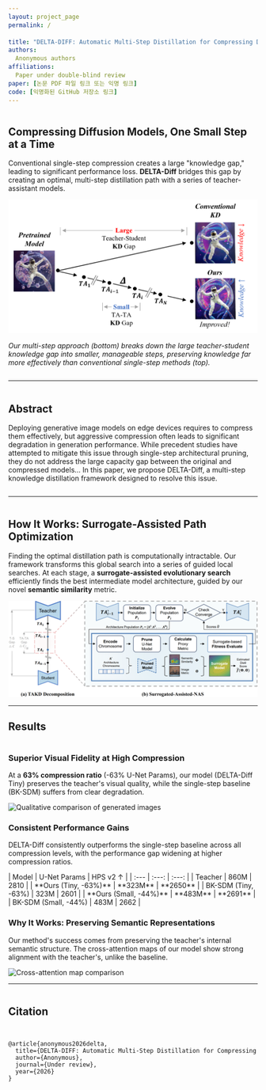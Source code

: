 ```yaml
---
layout: project_page
permalink: /

title: "DELTA-DIFF: Automatic Multi-Step Distillation for Compressing Diffusion Models"
authors:
  Anonymous authors
affiliations:
  Paper under double-blind review
paper: [논문 PDF 파일 링크 또는 익명 링크]
code: [익명화된 GitHub 저장소 링크]
---
```


<div class="columns is-centered has-text-centered">
    <div class="column is-four-fifths">
        <h2 class="title is-3">Compressing Diffusion Models, One Small Step at a Time</h2>
        <div class="content">
            <p>
                Conventional single-step compression creates a large "knowledge gap," leading to significant performance loss. <strong>DELTA-Diff</strong> bridges this gap by creating an optimal, multi-step distillation path with a series of teacher-assistant models.
            </p>
        </div>
        <img src="static/images/overview.png" alt="Overview of DELTA-Diff vs Conventional KD"/>
        <p class="is-size-7 has-text-grey">
            <em>Our multi-step approach (bottom) breaks down the large teacher-student knowledge gap into smaller, manageable steps, preserving knowledge far more effectively than conventional single-step methods (top).</em>
        </p>
    </div>
</div>

---

<div class="columns is-centered">
    <div class="column is-four-fifths">
        <h2 class="title is-4">Abstract</h2>
        <div class="content has-text-justified">
            <p>
                Deploying generative image models on edge devices requires to compress them effectively, but aggressive compression often leads to significant degradation in generation performance. While precedent studies have attempted to mitigate this issue through single-step architectural pruning, they do not address the large capacity gap between the original and compressed models... In this paper, we propose DELTA-Diff, a multi-step knowledge distillation framework designed to resolve this issue.
            </p>
        </div>
    </div>
</div>

---

<div class="columns is-centered">
    <div class="column is-four-fifths">
        <h2 class="title is-4">How It Works: Surrogate-Assisted Path Optimization</h2>
        <div class="content has-text-justified">
            <p>
                Finding the optimal distillation path is computationally intractable. Our framework transforms this global search into a series of guided local searches. At each stage, a <strong>surrogate-assisted evolutionary search</strong> efficiently finds the best intermediate model architecture, guided by our novel <strong>semantic similarity</strong> metric.
            </p>
            <img src="static/images/diagram.png" alt="Overview of the DELTA-Diff framework"/>
        </div>
    </div>
</div>

---

<h2 class="title is-3 has-text-centered">Results</h2>

<div class="columns is-centered">
    <div class="column is-full">
        <h3 class="title is-4 has-text-centered">Superior Visual Fidelity at High Compression</h3>
        <p class="has-text-centered">
            At a <strong>63% compression ratio</strong> (-63% U-Net Params), our model (DELTA-Diff Tiny) preserves the teacher's visual quality, while the single-step baseline (BK-SDM) suffers from clear degradation.
        </p>
        <img src="static/images/qualitaty.png" alt="Qualitative comparison of generated images"/>
    </div>
</div>

<div class="columns is-centered">
    <div class="column is-four-fifths">
        <h3 class="title is-4 has-text-centered">Consistent Performance Gains</h3>
        <p class="has-text-centered">
            DELTA-Diff consistently outperforms the single-step baseline across all compression levels, with the performance gap widening at higher compression ratios.
        </p>
        | Model | U-Net Params | HPS v2 ↑ |
        | :--- | :---: | :---: |
        | Teacher | 860M | 2810 |
        | **Ours (Tiny, -63%)** | **323M** | **2650** |
        | BK-SDM (Tiny, -63%) | 323M | 2601 |
        | **Ours (Small, -44%)** | **483M** | **2691** |
        | BK-SDM (Small, -44%) | 483M | 2662 |
    </div>
</div>

<div class="columns is-centered">
    <div class="column is-full">
        <h3 class="title is-4 has-text-centered">Why It Works: Preserving Semantic Representations</h3>
        <p class="has-text-centered">
            Our method's success comes from preserving the teacher's internal semantic structure. The cross-attention maps of our model show strong alignment with the teacher's, unlike the baseline.
        </p>
        <img src="static/images/attention_maps.png" alt="Cross-attention map comparison"/>
    </div>
</div>

---

<div class="columns is-centered">
    <div class="column is-four-fifths">
        <h2 class="title is-4">Citation</h2>
        <code>
<pre>@article{anonymous2026delta,
  title={DELTA-DIFF: Automatic Multi-Step Distillation for Compressing Diffusion Models},
  author={Anonymous},
  journal={Under review},
  year={2026}
}</pre>
        </code>
    </div>
</div>
